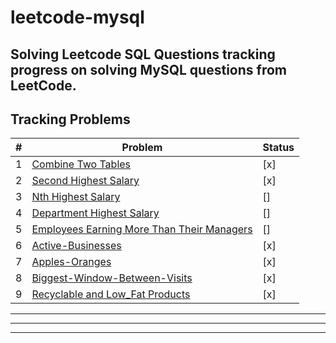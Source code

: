 # leetcode-mysql
Solving Leetcode SQL Questions
tracking progress on solving MySQL questions from LeetCode.
---
## Tracking Problems
| # | Problem | Status |
|---|---------|--------|
| 1 | [Combine Two Tables](https://leetcode.com/problems/combine-two-tables/) | [x] |
| 2 | [Second Highest Salary](https://leetcode.com/problems/second-highest-salary/) | [x] |
| 3 | [Nth Highest Salary](https://leetcode.com/problems/nth-highest-salary/) | [] |
| 4 | [Department Highest Salary](https://leetcode.com/problems/department-highest-salary/) | [] |
| 5 | [Employees Earning More Than Their Managers](https://leetcode.com/problems/employees-earning-more-than-their-managers/) | [] |
| 6 | [Active-Businesses](https://leetcode.com/problems/active-businesses/description/) | [x] |
| 7 | [Apples-Oranges](https://leetcode.com/problems/apples-oranges/description/) | [x] |
| 8 | [Biggest-Window-Between-Visits](https://leetcode.com/problems/biggest-window-between-visits/description/) | [x] |
| 9 | [Recyclable and Low_Fat Products](https://leetcode.com/problems/recyclable-and-low-fat-products/description/) | [x] |
---
---
---








